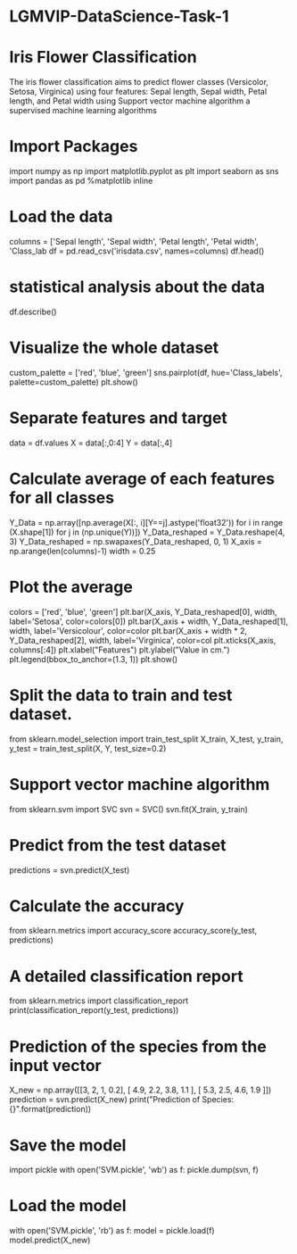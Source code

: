 # LGMVIP-DataScience-Task-1
#  Iris Flower Classification
The iris flower classification aims to predict flower classes (Versicolor, Setosa, Virginica) using four features: Sepal length, Sepal width, Petal length, and Petal width using Support vector machine algorithm a supervised machine learning algorithms 

# Import Packages
import numpy as np
import matplotlib.pyplot as plt
import seaborn as sns
import pandas as pd
%matplotlib inline

# Load the data

columns = ['Sepal length', 'Sepal width', 'Petal length', 'Petal width', 'Class_lab
df = pd.read_csv('irisdata.csv', names=columns)
df.head()

# statistical analysis about the data
df.describe()

# Visualize the whole dataset

custom_palette = ['red', 'blue', 'green']
sns.pairplot(df, hue='Class_labels', palette=custom_palette)
plt.show()

# Separate features and target  
data = df.values
X = data[:,0:4]
Y = data[:,4]

# Calculate average of each features for all classes
Y_Data = np.array([np.average(X[:, i][Y==j].astype('float32')) for i in range (X.shape[1])
 for j in (np.unique(Y))])
Y_Data_reshaped = Y_Data.reshape(4, 3)
Y_Data_reshaped = np.swapaxes(Y_Data_reshaped, 0, 1)
X_axis = np.arange(len(columns)-1)
width = 0.25

# Plot the average
colors = ['red', 'blue', 'green']
plt.bar(X_axis, Y_Data_reshaped[0], width, label='Setosa', color=colors[0])
plt.bar(X_axis + width, Y_Data_reshaped[1], width, label='Versicolour', color=color
plt.bar(X_axis + width * 2, Y_Data_reshaped[2], width, label='Virginica', color=col
plt.xticks(X_axis, columns[:4])
plt.xlabel("Features")
plt.ylabel("Value in cm.")
plt.legend(bbox_to_anchor=(1.3, 1))
plt.show()

# Split the data to train and test dataset.
from sklearn.model_selection import train_test_split
X_train, X_test, y_train, y_test = train_test_split(X, Y, test_size=0.2)

# Support vector machine algorithm
from sklearn.svm import SVC
svn = SVC()
svn.fit(X_train, y_train)

# Predict from the test dataset
predictions = svn.predict(X_test)

# Calculate the accuracy
from sklearn.metrics import accuracy_score
accuracy_score(y_test, predictions)

# A detailed classification report
from sklearn.metrics import classification_report
print(classification_report(y_test, predictions))

# Prediction of the species from the input vector
X_new = np.array([[3, 2, 1, 0.2], [  4.9, 2.2, 3.8, 1.1 ], [  5.3, 2.5, 4.6, 1.9 ]])
prediction = svn.predict(X_new)
print("Prediction of Species: {}".format(prediction))

# Save the model
import pickle
with open('SVM.pickle', 'wb') as f:
    pickle.dump(svn, f)

# Load the model
with open('SVM.pickle', 'rb') as f:
    model = pickle.load(f)
model.predict(X_new)
